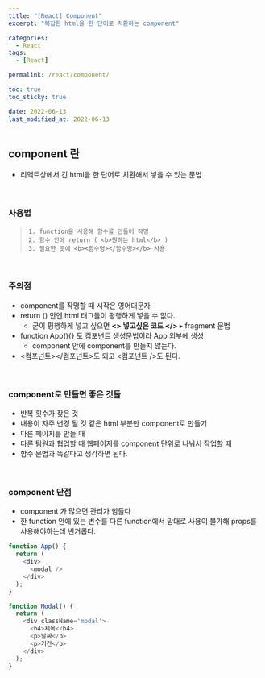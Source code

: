 ```yaml
---
title: "[React] Component"
excerpt: "복잡한 html을 한 단어로 치환하는 component"

categories:
  - React
tags:
  - [React]

permalink: /react/component/

toc: true
toc_sticky: true

date: 2022-06-13
last_modified_at: 2022-06-13
---
```


<!-- @format -->

## component 란

- 리액트상에서 긴 html을 한 단어로 치환해서 넣을 수 있는 문법

<br />

### 사용법

>     1. function을 사용해 함수를 만들어 작명
>     2. 함수 안에 return ( <b>원하는 html</b> )
>     3. 필요한 곳에 <b><함수명></함수명></b> 사용

<br />

### 주의점

- component를 작명할 때 시작은 영어대문자
- return () 안엔 html 태그들이 평행하게 넣을 수 없다.
  - 굳이 평행하게 넣고 싶으면 <b><> 넣고싶은 코드 </></b> ▸ fragment 문법
- function App(){} 도 컴포넌트 생성문법이라 App 외부에 생성
  - component 안에 component를 만들지 않는다.
- <컴포넌트></컴포넌트>도 되고 <컴포넌트 />도 된다.

<br />

### component로 만들면 좋은 것들

- 반복 횟수가 잦은 것
- 내용이 자주 변경 될 것 같은 html 부분만 component로 만들기
- 다른 페이지를 만들 때
- 다른 팀원과 협업할 때 웹페이지를 component 단위로 나눠서 작업할 때
- 함수 문법과 똑같다고 생각하면 된다.

<br />

### component 단점

- component 가 많으면 관리가 힘들다
- 한 function 안에 있는 변수를 다른 function에서 맘대로 사용이 불가해 props를 사용해야하는데 번거롭다.

```js
function App() {
  return (
    <div>
      <modal />
    </div>
  );
}

function Modal() {
  return (
    <div className='modal'>
      <h4>제목</h4>
      <p>날짜</p>
      <p>기간</p>
    </div>
  );
}
```
